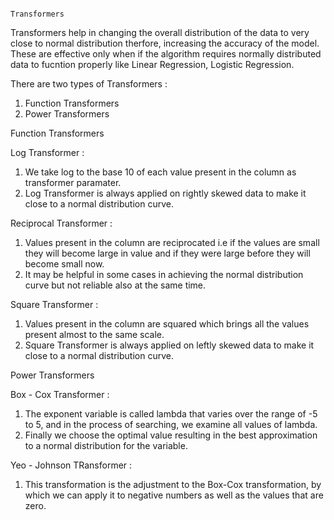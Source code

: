                                                                  Transformers
Transformers help in changing the overall distribution of the data to very close to normal distribution therfore, increasing the accuracy of the model.
These are effective only when if the algorithm requires normally distributed data to fucntion properly like Linear Regression, Logistic Regression.

There are two types of Transformers :
1. Function Transformers
2. Power Transformers

Function Transformers

Log Transformer :
1. We take log to the base 10 of each value present in the column as transformer paramater.
2. Log Transformer is always applied on rightly skewed data to make it close to a normal distribution curve.

Reciprocal Transformer :
1. Values present in the column are reciprocated i.e if the values are small they will become large in value and if they were large before they will become small now.
2. It may be helpful in some cases in achieving the normal distribution curve but not reliable also at the same time.

Square Transformer : 
1. Values present in the column are squared which brings all the values present almost to the same scale.
2. Square Transformer is always applied on leftly skewed data to make it close to a normal distribution curve.

Power Transformers

Box - Cox Transformer :
1. The exponent variable is called lambda that varies over the range of -5 to 5, and in the process of searching, we examine all values of lambda.
2. Finally we choose the optimal value resulting in the best approximation to a normal distribution for the variable.

Yeo - Johnson TRansformer :
1. This transformation is the adjustment to the Box-Cox transformation, by which we can apply it to negative numbers as well as the values that are zero.
                                                                 
